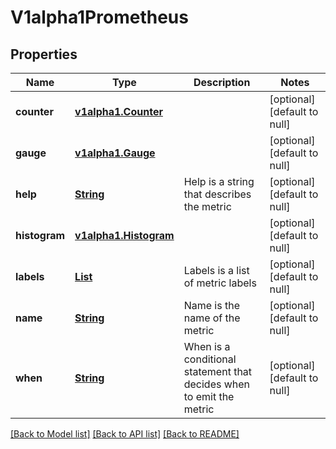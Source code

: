 # V1alpha1Prometheus
## Properties

Name | Type | Description | Notes
------------ | ------------- | ------------- | -------------
**counter** | [**v1alpha1.Counter**](v1alpha1.Counter.md) |  | [optional] [default to null]
**gauge** | [**v1alpha1.Gauge**](v1alpha1.Gauge.md) |  | [optional] [default to null]
**help** | [**String**](string.md) | Help is a string that describes the metric | [optional] [default to null]
**histogram** | [**v1alpha1.Histogram**](v1alpha1.Histogram.md) |  | [optional] [default to null]
**labels** | [**List**](v1alpha1.MetricLabel.md) | Labels is a list of metric labels | [optional] [default to null]
**name** | [**String**](string.md) | Name is the name of the metric | [optional] [default to null]
**when** | [**String**](string.md) | When is a conditional statement that decides when to emit the metric | [optional] [default to null]

[[Back to Model list]](../README.md#documentation-for-models) [[Back to API list]](../README.md#documentation-for-api-endpoints) [[Back to README]](../README.md)

